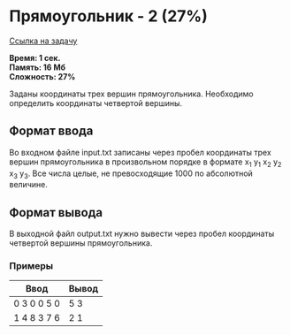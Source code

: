 <h1 class="title">Прямоугольник - 2 (27%)</h1>
<p><a href="https://acmp.ru/index.asp?main=task&id_task=182" target="_blank">Ссылка на задачу</a></p>
<p><b>Время: 1 сек.<br>Память: 16 Мб<br>Сложность: 27%</b></p>
<p>Заданы координаты трех вершин прямоугольника. Необходимо определить координаты четвертой вершины.</p>
<h2>Формат ввода</h2>
<p>Во входном файле input.txt записаны через пробел координаты трех вершин прямоугольника в произвольном порядке в формате x<sub>1</sub> y<sub>1</sub> x<sub>2</sub> y<sub>2</sub> x<sub>3</sub> y<sub>3</sub>. Все числа целые, не превосходящие 1000 по абсолютной величине.</p>
<h2>Формат вывода</h2>
<p>В выходной файл output.txt нужно вывести через пробел координаты четвертой вершины прямоугольника.</p>
<h3>Примеры</h3>
<table class="sample-tests">
  <thead>
     <tr>
        <th>Ввод</th>
        <th>Вывод</th>
     </tr>
  </thead>
  <tbody>
     <tr>
        <td>0 3 0 0 5 0</td>
        <td>5 3</td>
     </tr>
     <tr>
         <td>1 4 8 3 7 6</td>
         <td>2 1</td>
      </tr>
  </tbody>
</table>